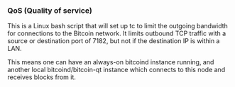 ### QoS (Quality of service) ###

This is a Linux bash script that will set up tc to limit the outgoing bandwidth for connections to the Bitcoin network. It limits outbound TCP traffic with a source or destination port of 7182, but not if the destination IP is within a LAN.

This means one can have an always-on bitcoind instance running, and another local bitcoind/bitcoin-qt instance which connects to this node and receives blocks from it.
